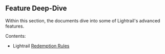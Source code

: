 ## Feature Deep-Dive
Within this section, the documents dive into some of Lightrail's advanced features.

Contents: 
- Lightrail [Redemption Rules](redemption-rules.md)

